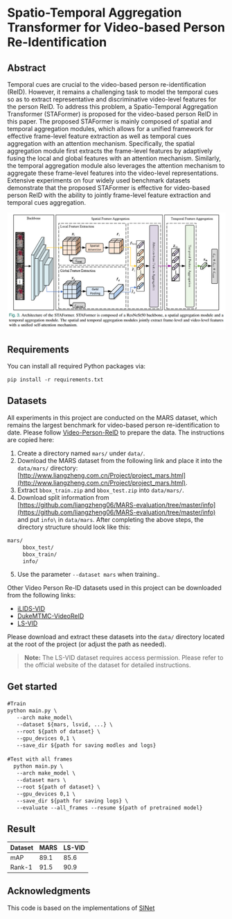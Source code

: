 # Spatio-Temporal Aggregation Transformer for Video-based Person Re-Identification

## Abstract

Temporal cues are crucial to the video-based person re-identification (ReID). However, it remains a challenging task to model the temporal cues so as to extract representative and discriminative video-level features for the person ReID. To address this problem, a Spatio-Temporal Aggregation Transformer (STAFormer) is proposed for the video-based person ReID in this paper. The proposed STAFormer is mainly composed of spatial and temporal aggregation modules, which allows for a unified framework for effective frame-level feature extraction as well as temporal cues aggregation with an attention mechanism. Specifically, the spatial aggregation module first extracts the frame-level features by adaptively fusing the local and global features
with an attention mechanism. Similarly, the temporal aggregation module also leverages the attention mechanism to aggregate these frame-level features into the video-level representations. Extensive experiments on four widely used benchmark datasets demonstrate that the proposed STAFormer is effective for video-based person ReID with the ability to jointly frame-level feature extraction and temporal cues aggregation.

<p align="center">
  <img src ="https://github.com/HWZhou99/STAFormer/blob/main/STAFormer.jpg" alt="STAFormer",width="300">
</p>

## Requirements
You can install all required Python packages via:
```
pip install -r requirements.txt
```

## Datasets
All experiments in this project are conducted on the MARS dataset, which remains the largest benchmark for video-based person re-identification to date. Please follow [Video-Person-ReID](https://github.com/jiyanggao/Video-Person-ReID) to prepare the data. The instructions are copied here:
1. Create a directory named ```mars/``` under ```data/```.
2. Download the MARS dataset from the following link and place it into the ```data/mars/``` directory: [http://www.liangzheng.com.cn/Project/project_mars.html](http://www.liangzheng.com.cn/Project/project_mars.html).
3. Extract ```bbox_train.zip``` and ```bbox_test.zip``` into ```data/mars/```.
4. Download split information from [https://github.com/liangzheng06/MARS-evaluation/tree/master/info](https://github.com/liangzheng06/MARS-evaluation/tree/master/info) and put ```info\``` in ```data/mars```. After completing the above steps, the directory structure should look like this:
```
mars/
     bbox_test/
     bbox_train/
     info/
```
5. Use the parameter ```--dataset mars``` when training.. 

Other Video Person Re-ID datasets used in this project can be downloaded from the following links:

- [iLIDS-VID](https://www.eecs.qmul.ac.uk/~sgg/papers/WangEtAl_ECCV14.pdf)
- [DukeMTMC-VideoReID](https://openaccess.thecvf.com/content_cvpr_2018/papers/Wu_Exploit_the_Unknown_CVPR_2018_paper.pdf)
- [LS-VID](https://openaccess.thecvf.com/content_ICCV_2019/papers/Li_Global-Local_Temporal_Representations_for_Video_Person_Re-Identification_ICCV_2019_paper.pdf)

Please download and extract these datasets into the `data/` directory located at the root of the project (or adjust the path as needed).

> **Note:** The LS-VID dataset requires access permission. Please refer to the official website of the dataset for detailed instructions.

  

## Get started
```
#Train
python main.py \
   --arch make_model\
   --dataset ${mars, lsvid, ...} \
   --root ${path of dataset} \
   --gpu_devices 0,1 \
   --save_dir ${path for saving modles and logs}

#Test with all frames
  python main.py \
   --arch make_model \
   --dataset mars \
   --root ${path of dataset} \
   --gpu_devices 0,1 \
   --save_dir ${path for saving logs} \
   --evaluate --all_frames --resume ${path of pretrained model}
```

## Result

| Dataset | MARS | LS-VID |     
| ------- | ---- | ------ |
| mAP     | 89.1 | 85.6   |
| Rank-1  | 91.5 | 90.9   |

## Acknowledgments
This code is based on the implementations of [SINet](https://github.com/baist/SINet)
